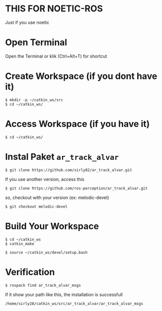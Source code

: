 # THIS FOR NOETIC-ROS
Just if you use noetic

# Open Terminal
Open the Terminal or klik (Ctrl+Alt+T) for shortcut

# Create Workspace (if you dont have it)
```
$ mkdir -p ~/catkin_ws/src
$ cd ~/catkin_ws/
```

# Access Workspace (if you have it)
```
$ cd ~/catkin_ws/
```

# Instal Paket ``` ar_track_alvar ```
```
$ git clone https://github.com/sirly82/ar_track_alvar.git
```

If you use another version, access this 
```
$ git clone https://github.com/ros-perception/ar_track_alvar.git
```

so, checkout with your version (ex: melodic-devel)
```
$ git checkout melodic-devel
```

# Build Your Workspace
```
$ cd ~/catkin_ws
$ catkin_make
```

```
$ source ~/catkin_ws/devel/setup.bash
```

# Verification
```
$ rospack find ar_track_alvar_msgs
```
If it show your path like this, the installation is successfull
```
/home/sirly28/catkin_ws/src/ar_track_alvar/ar_track_alvar_msgs
```
